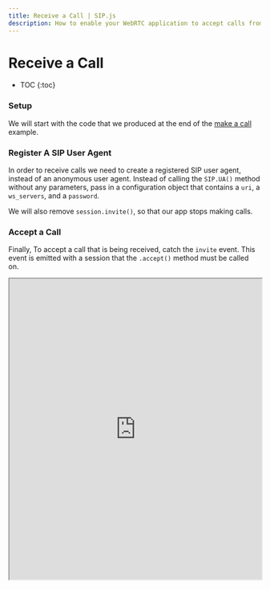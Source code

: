 ```yaml
---
title: Receive a Call | SIP.js
description: How to enable your WebRTC application to accept calls from peers and third parties by registering a SIP user agent. 
---
```


# Receive a Call

* TOC
{:toc}


### Setup

We will start with the code that we produced at the end of the [make a call](/guides/make-call/) example.


### Register A SIP User Agent

In order to receive calls we need to create a registered SIP user agent, instead of an anonymous user agent.  Instead of calling the `SIP.UA()` method without any parameters, pass in a configuration object that contains a `uri`, a `ws_servers`, and a `password`.

We will also remove `session.invite()`, so that our app stops making calls.


### Accept a Call

Finally, To accept a call that is being received, catch the `invite` event.  This event is emitted with a session that the `.accept()` method must be called on.

<iframe
  style="width: 100%; height: 600px"
  src="http://jsfiddle.net/OnSIP/vW7Lw/embedded/js,html,css,result/">
</iframe>

